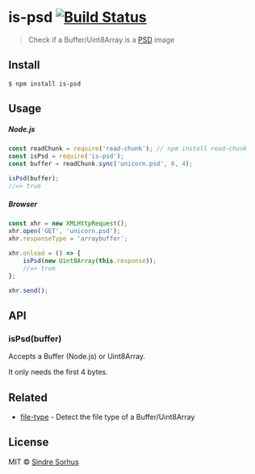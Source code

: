 # is-psd [![Build Status](https://travis-ci.org/sindresorhus/is-psd.svg?branch=master)](https://travis-ci.org/sindresorhus/is-psd)

> Check if a Buffer/Uint8Array is a [PSD](https://en.wikipedia.org/wiki/Adobe_Photoshop#File_format) image


## Install

```
$ npm install is-psd
```


## Usage

##### Node.js

```js
const readChunk = require('read-chunk'); // npm install read-chunk
const isPsd = require('is-psd');
const buffer = readChunk.sync('unicorn.psd', 0, 4);

isPsd(buffer);
//=> true
```

##### Browser

```js
const xhr = new XMLHttpRequest();
xhr.open('GET', 'unicorn.psd');
xhr.responseType = 'arraybuffer';

xhr.onload = () => {
	isPsd(new Uint8Array(this.response));
	//=> true
};

xhr.send();
```


## API

### isPsd(buffer)

Accepts a Buffer (Node.js) or Uint8Array.

It only needs the first 4 bytes.


## Related

- [file-type](https://github.com/sindresorhus/file-type) - Detect the file type of a Buffer/Uint8Array


## License

MIT © [Sindre Sorhus](https://sindresorhus.com)
